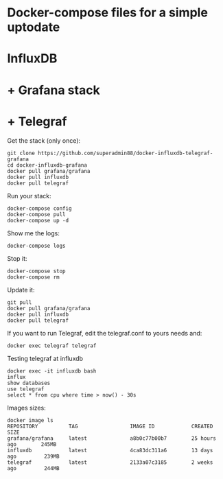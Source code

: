 # Docker-compose files for a simple uptodate
# InfluxDB
# + Grafana stack
# + Telegraf

Get the stack (only once):

```
git clone https://github.com/superadmin88/docker-influxdb-telegraf-grafana
cd docker-influxdb-grafana
docker pull grafana/grafana
docker pull influxdb
docker pull telegraf
```

Run your stack:

```
docker-compose config
docker-compose pull
docker-compose up -d
```

Show me the logs:

```
docker-compose logs
```

Stop it:

```
docker-compose stop
docker-compose rm
```

Update it:

```
git pull
docker pull grafana/grafana
docker pull influxdb
docker pull telegraf
```

If you want to run Telegraf, edit the telegraf.conf to yours needs and:

```
docker exec telegraf telegraf
```
Testing telegraf at influxdb
```
docker exec -it influxdb bash
influx
show databases
use telegraf
select * from cpu where time > now() - 30s
```
Images sizes:
```
docker image ls
REPOSITORY          TAG                 IMAGE ID            CREATED             SIZE
grafana/grafana     latest              a8b0c77b00b7        25 hours ago        245MB
influxdb            latest              4ca83dc311a6        13 days ago         239MB
telegraf            latest              2133a07c3185        2 weeks ago         244MB
```
